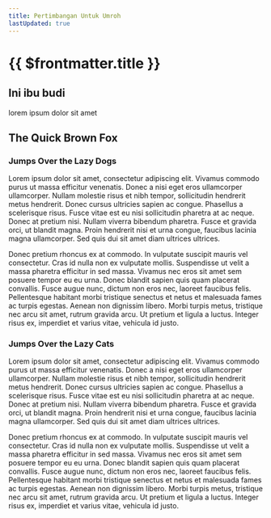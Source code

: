 ```yaml
---
title: Pertimbangan Untuk Umroh
lastUpdated: true
---
```


# {{ $frontmatter.title }}

## Ini ibu budi

lorem ipsum dolor sit amet

## The Quick Brown Fox

### Jumps Over the Lazy Dogs

Lorem ipsum dolor sit amet, consectetur adipiscing elit. Vivamus commodo purus ut massa efficitur venenatis. Donec a nisi eget eros ullamcorper ullamcorper. Nullam molestie risus et nibh tempor, sollicitudin hendrerit metus hendrerit. Donec cursus ultricies sapien ac congue. Phasellus a scelerisque risus. Fusce vitae est eu nisi sollicitudin pharetra at ac neque. Donec at pretium nisi. Nullam viverra bibendum pharetra. Fusce et gravida orci, ut blandit magna. Proin hendrerit nisi et urna congue, faucibus lacinia magna ullamcorper. Sed quis dui sit amet diam ultrices ultrices.

Donec pretium rhoncus ex at commodo. In vulputate suscipit mauris vel consectetur. Cras id nulla non ex vulputate mollis. Suspendisse ut velit a massa pharetra efficitur in sed massa. Vivamus nec eros sit amet sem posuere tempor eu eu urna. Donec blandit sapien quis quam placerat convallis. Fusce augue nunc, dictum non eros nec, laoreet faucibus felis. Pellentesque habitant morbi tristique senectus et netus et malesuada fames ac turpis egestas. Aenean non dignissim libero. Morbi turpis metus, tristique nec arcu sit amet, rutrum gravida arcu. Ut pretium et ligula a luctus. Integer risus ex, imperdiet et varius vitae, vehicula id justo.

### Jumps Over the Lazy Cats

Lorem ipsum dolor sit amet, consectetur adipiscing elit. Vivamus commodo purus ut massa efficitur venenatis. Donec a nisi eget eros ullamcorper ullamcorper. Nullam molestie risus et nibh tempor, sollicitudin hendrerit metus hendrerit. Donec cursus ultricies sapien ac congue. Phasellus a scelerisque risus. Fusce vitae est eu nisi sollicitudin pharetra at ac neque. Donec at pretium nisi. Nullam viverra bibendum pharetra. Fusce et gravida orci, ut blandit magna. Proin hendrerit nisi et urna congue, faucibus lacinia magna ullamcorper. Sed quis dui sit amet diam ultrices ultrices.

Donec pretium rhoncus ex at commodo. In vulputate suscipit mauris vel consectetur. Cras id nulla non ex vulputate mollis. Suspendisse ut velit a massa pharetra efficitur in sed massa. Vivamus nec eros sit amet sem posuere tempor eu eu urna. Donec blandit sapien quis quam placerat convallis. Fusce augue nunc, dictum non eros nec, laoreet faucibus felis. Pellentesque habitant morbi tristique senectus et netus et malesuada fames ac turpis egestas. Aenean non dignissim libero. Morbi turpis metus, tristique nec arcu sit amet, rutrum gravida arcu. Ut pretium et ligula a luctus. Integer risus ex, imperdiet et varius vitae, vehicula id justo.